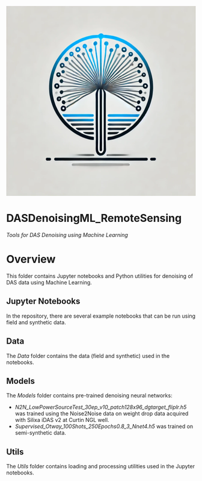 ![Repository Avatar](./ML_denoising_logo.webp)

# DASDenoisingML_RemoteSensing
*Tools for DAS Denoising using Machine Learning*

# Overview
This folder contains Jupyter notebooks and Python utilities for denoising of DAS data using Machine Learning.

## Jupyter Notebooks
In the repository, there are several example notebooks that can be run using field and synthetic data.

## Data
The *Data* folder contains the data (field and synthetic) used in the notebooks.

## Models
The *Models* folder contains pre-trained denoising neural networks:
- *N2N_LowPowerSourceTest_30ep_v10_patch128x96_dgtarget_fliplr.h5* was trained using the Noise2Noise data on weight drop data acquired with Silixa iDAS v2 at Curtin NGL well.
- *Supervised_Otway_100Shots_250Epochs0.8_3_Nnet4.h5* was trained on semi-synthetic data.

## Utils
The *Utils* folder contains loading and processing utilities used in the Jupyter notebooks.
